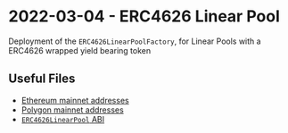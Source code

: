 # 2022-03-04 - ERC4626 Linear Pool

Deployment of the `ERC4626LinearPoolFactory`, for Linear Pools with a ERC4626 wrapped yield bearing token

## Useful Files

- [Ethereum mainnet addresses](./output/mainnet.json)
- [Polygon mainnet addresses](./output/polygon.json)
- [`ERC4626LinearPool` ABI](./abi/ERC4626LinearPool.json)
